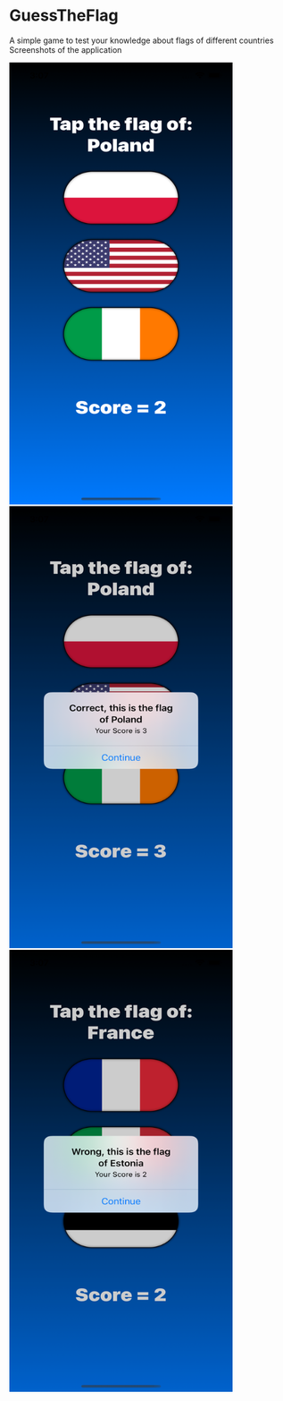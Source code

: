 # GuessTheFlag
A simple game to test your knowledge about flags of different countries
Screenshots of the application

<img src="https://github.com/kunwarjaspal84/GuessTheFlag/blob/main/Simulator%20Screen%20Shot%20-%20iPhone%2012%20Pro%20-%202021-05-31%20at%2015.07.30.png" width="400" height="790">

<img src="https://github.com/kunwarjaspal84/GuessTheFlag/blob/main/Simulator%20Screen%20Shot%20-%20iPhone%2012%20Pro%20-%202021-05-31%20at%2015.07.39.png" width="400" height="790">

<img src="https://github.com/kunwarjaspal84/GuessTheFlag/blob/main/Simulator%20Screen%20Shot%20-%20iPhone%2012%20Pro%20-%202021-05-31%20at%2015.07.46.png" width="400" height="790">
